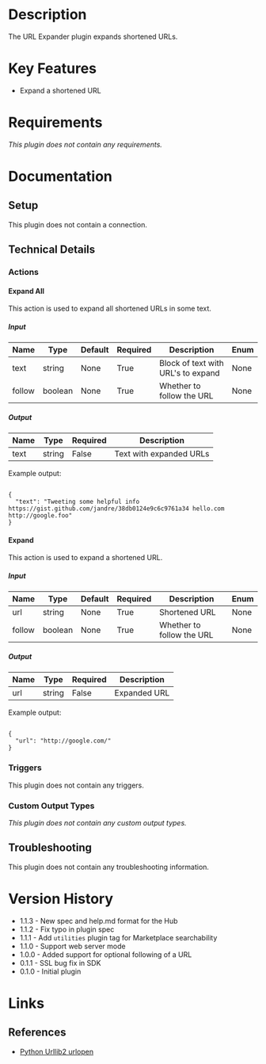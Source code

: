 # Description

The URL Expander plugin expands shortened URLs.

# Key Features

* Expand a shortened URL

# Requirements

_This plugin does not contain any requirements._

# Documentation

## Setup

This plugin does not contain a connection.

## Technical Details

### Actions

#### Expand All

This action is used to expand all shortened URLs in some text.

##### Input

|Name|Type|Default|Required|Description|Enum|
|----|----|-------|--------|-----------|----|
|text|string|None|True|Block of text with URL's to expand|None|
|follow|boolean|None|True|Whether to follow the URL|None|

##### Output

|Name|Type|Required|Description|
|----|----|--------|-----------|
|text|string|False|Text with expanded URLs|

Example output:

```

{
  "text": "Tweeting some helpful info https://gist.github.com/jandre/38db0124e9c6c9761a34 hello.com http://google.foo"
}

```

#### Expand

This action is used to expand a shortened URL.

##### Input

|Name|Type|Default|Required|Description|Enum|
|----|----|-------|--------|-----------|----|
|url|string|None|True|Shortened URL|None|
|follow|boolean|None|True|Whether to follow the URL|None|

##### Output

|Name|Type|Required|Description|
|----|----|--------|-----------|
|url|string|False|Expanded URL|

Example output:

```

{
  "url": "http://google.com/"
}

```

### Triggers

This plugin does not contain any triggers.

### Custom Output Types

_This plugin does not contain any custom output types._

## Troubleshooting

This plugin does not contain any troubleshooting information.

# Version History

* 1.1.3 - New spec and help.md format for the Hub
* 1.1.2 - Fix typo in plugin spec
* 1.1.1 - Add `utilities` plugin tag for Marketplace searchability
* 1.1.0 - Support web server mode
* 1.0.0 - Added support for optional following of a URL
* 0.1.1 - SSL bug fix in SDK
* 0.1.0 - Initial plugin

# Links

## References

* [Python Urllib2 urlopen](https://docs.python.org/2/library/urllib2.html#urllib2.urlopen)

